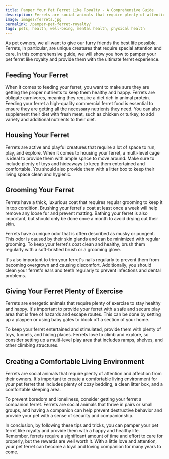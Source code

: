 ```yaml
---
title: Pamper Your Pet Ferret Like Royalty - A Comprehensive Guide
description: Ferrets are social animals that require plenty of attention and affection from their owners. It's important to create a comfortable living environment for your pet ferret that includes plenty of cozy bedding, a clean litter box, and a comfortable sleeping area.
image: images/ferrets.jpg
permalink: /pamper-pet-ferret-royalty/
tags: pets, health, well-being, mental health, physical health
---
```



As pet owners, we all want to give our furry friends the best life possible. Ferrets, in particular, are unique creatures that require special attention and care. In this comprehensive guide, we will show you how to pamper your pet ferret like royalty and provide them with the ultimate ferret experience.

## Feeding Your Ferret

When it comes to feeding your ferret, you want to make sure they are getting the proper nutrients to keep them healthy and happy. Ferrets are obligate carnivores, meaning they require a diet rich in animal protein. Feeding your ferret a high-quality commercial ferret food is essential to ensure they are getting all the necessary nutrients they need. You can also supplement their diet with fresh meat, such as chicken or turkey, to add variety and additional nutrients to their diet.

## Housing Your Ferret

Ferrets are active and playful creatures that require a lot of space to run, play, and explore. When it comes to housing your ferret, a multi-level cage is ideal to provide them with ample space to move around. Make sure to include plenty of toys and hideaways to keep them entertained and comfortable. You should also provide them with a litter box to keep their living space clean and hygienic.

## Grooming Your Ferret

Ferrets have a thick, luxurious coat that requires regular grooming to keep it in top condition. Brushing your ferret's coat at least once a week will help remove any loose fur and prevent matting. Bathing your ferret is also important, but should only be done once a month to avoid drying out their skin.

Ferrets have a unique odor that is often described as musky or pungent. This odor is caused by their skin glands and can be minimized with regular grooming. To keep your ferret's coat clean and healthy, brush them regularly with a soft-bristled brush or a grooming glove.

It's also important to trim your ferret's nails regularly to prevent them from becoming overgrown and causing discomfort. Additionally, you should clean your ferret's ears and teeth regularly to prevent infections and dental problems.


## Giving Your Ferret Plenty of Exercise

Ferrets are energetic animals that require plenty of exercise to stay healthy and happy. It's important to provide your ferret with a safe and secure play area that is free of hazards and escape routes. This can be done by setting up a playpen or using baby gates to block off a section of your home.

To keep your ferret entertained and stimulated, provide them with plenty of toys, tunnels, and hiding places. Ferrets love to climb and explore, so consider setting up a multi-level play area that includes ramps, shelves, and other climbing structures.


## Creating a Comfortable Living Environment

Ferrets are social animals that require plenty of attention and affection from their owners. It's important to create a comfortable living environment for your pet ferret that includes plenty of cozy bedding, a clean litter box, and a comfortable sleeping area.

To prevent boredom and loneliness, consider getting your ferret a companion ferret. Ferrets are social animals that thrive in pairs or small groups, and having a companion can help prevent destructive behavior and provide your pet with a sense of security and companionship.


In conclusion, by following these tips and tricks, you can pamper your pet ferret like royalty and provide them with a happy and healthy life. Remember, ferrets require a significant amount of time and effort to care for properly, but the rewards are well worth it. With a little love and attention, your pet ferret can become a loyal and loving companion for many years to come.